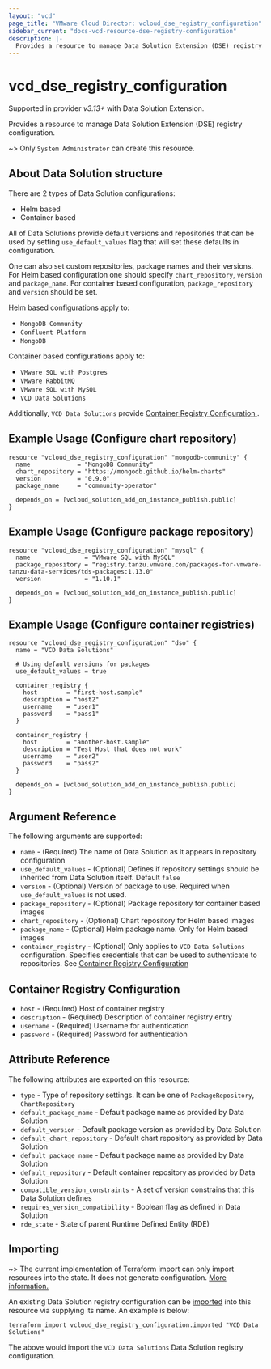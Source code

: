 ```yaml
---
layout: "vcd"
page_title: "VMware Cloud Director: vcloud_dse_registry_configuration"
sidebar_current: "docs-vcd-resource-dse-registry-configuration"
description: |-
  Provides a resource to manage Data Solution Extension (DSE) registry configuration.
---
```


# vcd\_dse\_registry\_configuration

Supported in provider *v3.13+* with Data Solution Extension.

Provides a resource to manage Data Solution Extension (DSE) registry configuration.

~> Only `System Administrator` can create this resource.

## About Data Solution structure

There are 2 types of Data Solution configurations:
* Helm based
* Container based

All of Data Solutions provide default versions and repositories that can be used by setting
`use_default_values` flag that will set these defaults in configuration.

One can also set custom repositories, package names and their versions. For Helm based configuration
one should specify `chart_repository`, `version` and `package_name`. For container based
configuration, `package_repository` and `version` should be set.

Helm based configurations apply to:

* `MongoDB Community`
* `Confluent Platform`
* `MongoDB`


Container based configurations apply to:

* `VMware SQL with Postgres`
* `VMware RabbitMQ`
* `VMware SQL with MySQL`
* `VCD Data Solutions`

Additionally, `VCD Data Solutions` provide [Container Registry Configuration ](#container-registry).

## Example Usage (Configure chart repository)

```hcl
resource "vcloud_dse_registry_configuration" "mongodb-community" {
  name             = "MongoDB Community"
  chart_repository = "https://mongodb.github.io/helm-charts"
  version          = "0.9.0"
  package_name     = "community-operator"

  depends_on = [vcloud_solution_add_on_instance_publish.public]
}
```

## Example Usage (Configure package repository)

```hcl
resource "vcloud_dse_registry_configuration" "mysql" {
  name               = "VMware SQL with MySQL"
  package_repository = "registry.tanzu.vmware.com/packages-for-vmware-tanzu-data-services/tds-packages:1.13.0"
  version            = "1.10.1"

  depends_on = [vcloud_solution_add_on_instance_publish.public]
}
```

## Example Usage (Configure container registries)

```hcl
resource "vcloud_dse_registry_configuration" "dso" {
  name = "VCD Data Solutions"

  # Using default versions for packages
  use_default_values = true

  container_registry {
    host        = "first-host.sample"
    description = "host2"
    username    = "user1"
    password    = "pass1"
  }

  container_registry {
    host        = "another-host.sample"
    description = "Test Host that does not work"
    username    = "user2"
    password    = "pass2"
  }

  depends_on = [vcloud_solution_add_on_instance_publish.public]
}
```

## Argument Reference

The following arguments are supported:

* `name` - (Required) The name of Data Solution as it appears in repository configuration
* `use_default_values` - (Optional) Defines if repository settings should be inherited from Data
  Solution itself. Default `false`
* `version` - (Optional) Version of package to use. Required when `use_default_values` is not used.
* `package_repository` - (Optional) Package repository for container based images
* `chart_repository` - (Optional) Chart repository for Helm based images
* `package_name` - (Optional) Helm package name. Only for Helm based images
* `container_registry` - (Optional) Only applies to `VCD Data Solutions` configuration. Specifies
  credentials that can be used to authenticate to repositories. See [Container Registry
  Configuration ](#container-registry)


<a id="container-registry"></a>
## Container Registry Configuration 

* `host` - (Required) Host of container registry
* `description` - (Required) Description of container registry entry
* `username` - (Required) Username for authentication
* `password` - (Required) Password for authentication



## Attribute Reference

The following attributes are exported on this resource:

* `type` - Type of repository settings. It can be one of `PackageRepository`, `ChartRepository`
* `default_package_name` - Default package name as provided by Data Solution
* `default_version` - Default package version as provided by Data Solution
* `default_chart_repository` - Default chart repository as provided by Data Solution
* `default_package_name` - Default package name as provided by Data Solution
* `default_repository` - Default container repository as provided by Data Solution
* `compatible_version_constraints` - A set of version constrains that this Data Solution defines
* `requires_version_compatibility` - Boolean flag as defined in Data Solution
* `rde_state` - State of parent Runtime Defined Entity (RDE)

## Importing

~> The current implementation of Terraform import can only import resources into the state.
It does not generate configuration. [More information.](https://www.terraform.io/docs/import/)

An existing Data Solution registry configuration can be [imported][docs-import] into this resource
via supplying its name. An example is below:

[docs-import]: https://www.terraform.io/docs/import/

```
terraform import vcloud_dse_registry_configuration.imported "VCD Data Solutions"
```

The above would import the `VCD Data Solutions` Data Solution registry configuration.
